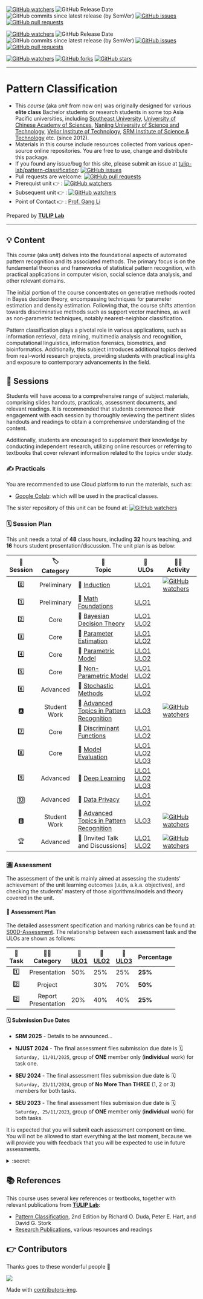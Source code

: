 [![GitHub watchers](https://img.shields.io/badge/tulip--lab-Pattern--Classification-brightgreen?style=plastic)](https://github.com/tulip-lab/pattern-classification)
![GitHub Release Date](https://img.shields.io/github/release-date/tulip-lab/pattern-classification)
![GitHub commits since latest release (by SemVer)](https://img.shields.io/github/commits-since/tulip-lab/pattern-classification/latest)
[![GitHub issues](https://img.shields.io/github/issues/tulip-lab/pattern-classification)](https://github.com/tulip-lab/pattern-classification/issues)
[![GitHub pull requests](https://img.shields.io/github/issues-pr/tulip-lab/pattern-classification)](https://github.com/tulip-lab/pattern-classification/pulls) 

[![GitHub watchers](https://img.shields.io/badge/tulip--lab-FLIP01-brightgreen?style=plastic)](https://github.com/tulip-lab/flip01)
![GitHub Release Date](https://img.shields.io/github/release-date/tulip-lab/flip01)
![GitHub commits since latest release (by SemVer)](https://img.shields.io/github/commits-since/tulip-lab/flip01/latest)
[![GitHub issues](https://img.shields.io/github/issues/tulip-lab/flip01)](https://github.com/tulip-lab/flip01/issues)
[![GitHub pull requests](https://img.shields.io/github/issues-pr/tulip-lab/flip01)](https://github.com/tulip-lab/flip01/pulls) 


[![GitHub watchers](https://img.shields.io/github/watchers/tulip-lab/pattern.svg?style=social&label=Watch)](https://GitHub.com/tulip-lab/pattern/watchers/)
[![GitHub forks](https://img.shields.io/github/forks/tulip-lab/pattern.svg?style=social&label=Fork)](https://GitHub.com/tulip-lab/pattern/network/)
[![GitHub stars](https://img.shields.io/github/stars/tulip-lab/pattern.svg?style=social&label=Star)](https://GitHub.com/tulip-lab/pattern/stargazers/)

----

# Pattern Classification

- This *course* (aka *unit* from now on) was originally designed for various **elite class** Bachelor students or research students in some top Asia Pacific universities, including [Southeast University](http://www.seu.edu.cn), [University of Chinese Academy of Sciences](http://www.ucas.edu.cn), [Nanjing University of Science and Technology](http://www.njust.edu.cn), [Vellor Institute of Technology](http://www.vit.ac.in), [SRM Institute of Science & Technology](https://www.srmist.edu.in/) etc. (since 2012).
- Materials in this course include resources collected from various open-source online repositories. You are free to use, change and distribute this package. 
- If you found any issue/bug for this site, please submit an issue at [tulip-lab/pattern-classification](https://github.com/tulip-lab/pattern-classification/issues): [![GitHub issues](https://img.shields.io/github/issues/tulip-lab/pattern-classification)](https://github.com/tulip-lab/pattern-classification/issues)
- Pull requests are welcome: [![GitHub pull requests](https://img.shields.io/github/issues-pr/tulip-lab/pattern-classification)](https://github.com/tulip-lab/pattern-classification/pulls) 
- Prerequist unit :point_right: : [![GitHub watchers](https://img.shields.io/badge/tulip--lab-Math--Foundations-brightgreen?style=plastic)](https://github.com/tulip-lab/math-foundation-for-data-scientists) 
- Subsequent unit :point_right: : [![GitHub watchers](https://img.shields.io/badge/tulip--lab-Statistical--Machine--Learning-brightgreen?style=plastic)](https://github.com/tulip-lab/statistical-machine-learning) 
- Point of Contact :point_right: : [Prof. Gang Li](https://github.com/tuliplab)

Prepared by **[TULIP Lab](https://www.tulip.org.au/members)**

---

## :bulb: Content

This *course* (aka *unit*) delves into the foundational aspects of automated pattern recognition and its associated methods. The primary focus is on the fundamental theories and frameworks of statistical pattern recognition, with practical applications in computer vision, social science data analysis, and other relevant domains.

The initial portion of the course concentrates on generative methods rooted in Bayes decision theory, encompassing techniques for parameter estimation and density estimation. Following that, the course shifts attention towards discriminative methods such as support vector machines, as well as non-parametric techniques, notably nearest-neighbor classification.

Pattern classification plays a pivotal role in various applications, such as information retrieval, data mining, multimedia analysis and recognition, computational linguistics, information forensics, biometrics, and bioinformatics. Additionally, this subject introduces additional topics derived from real-world research projects, providing students with practical insights and exposure to contemporary advancements in the field.



## :ledger: Sessions

Students will have access to a comprehensive range of subject materials, comprising slides handouts, practicals, assessment documents, and relevant readings. It is recommended that students commence their engagement with each session by thoroughly reviewing the pertinent slides handouts and readings to obtain a comprehensive understanding of the content. 

Additionally, students are encouraged to supplement their knowledge by conducting independent research, utilizing online resources or referring to textbooks that cover relevant information related to the topics under study.

### :writing_hand: Practicals

You are recommended to use Cloud platform to run the materials, such as:

- [Google Colab](http://colab.research.google.com): which will be used in the practical classes.

The sister repository of this unit can be found at: 
[![GitHub watchers](https://img.shields.io/badge/tulip--lab-FLIP01-brightgreen?style=plastic)](https://github.com/tulip-lab/flip01) 


### :spiral_calendar: Session Plan

This unit needs a total of **48** class hours, including **32** hours teaching, and **16** hours student presentation/discussion. The unit plan is as below:



| :microscope: <br> Session  |  :label: <br> Category  | :ledger: <br> Topic |  :dart: <br> ULOs  |  :man_teacher: <br> Activity |  
| :----: |  :---: | ------|-------| ----- |  
| :zero: | Preliminary | :book: [Induction](S00-Induction/README.md) | [ULO1](S00-Induction/S00C-Logistics.md#ULO1) | [![GitHub watchers](https://img.shields.io/badge/PR-Learning--Activity-yellow)](S00-Induction/S00D-Assessment.md#Activity-0) |  
| :one: | Preliminary | :book: [Math Foundations](S01-Foundations/README.md) | [ULO1](S00-Induction/S00C-Logistics.md#ULO1) |  |  
| :two: | Core | :book: [Bayesian Decision Theory](S02-DecisionTheory/README.md) | [ULO1](S00-Induction/S00C-Logistics.md#ULO1) [ULO2](S00-Induction/S00C-Logistics.md#ULO2) |   |  
| :three: | Core | :book: [Parameter Estimation](S03-ParameterEstimation/README.md) | [ULO1](S00-Induction/S00C-Logistics.md#ULO1) [ULO2](S00-Induction/S00C-Logistics.md#ULO2) |    | 
| :four: | Core | :book: [Parametric Model](S04-ParametricModels/README.md) | [ULO1](S00-Induction/S00C-Logistics.md#ULO1) [ULO2](S00-Induction/S00C-Logistics.md#ULO2) |   | 
| :five: | Core | :book: [Non-Parametric Model](S05-NonParametricMethods/README.md) | [ULO1](S00-Induction/S00C-Logistics.md#ULO1) [ULO2](S00-Induction/S00C-Logistics.md#ULO2) |   | 
| :six: | Advanced | :book: [Stochastic Methods](S06-StochasticMethods/README.md) | [ULO1](S00-Induction/S00C-Logistics.md#ULO1) [ULO2](S00-Induction/S00C-Logistics.md#ULO2)  |   |  
| :a: | Student Work | :book: [Advanced Topics in Pattern Recognition](S00-Induction/S00D-Assessment.md#task-one---advanced-topic-presentation-25) | [ULO3](S00-Induction/S00C-Logistics.md#ULO3)  |  [![GitHub watchers](https://img.shields.io/badge/PR-Learning--Activity-yellow)](S00-Induction/S00D-Assessment.md#Activity-A) | 
| :seven: | Core | :book: [Discriminant Functions](S07-DiscriminantFunctions/README.md) |[ULO1](S00-Induction/S00C-Logistics.md#ULO1) [ULO2](S00-Induction/S00C-Logistics.md#ULO2) |   |  
| :eight: | Core | :book: [Model Evaluation](S08-ModelEvaluation/README.md) | [ULO1](S00-Induction/S00C-Logistics.md#ULO1) [ULO2](S00-Induction/S00C-Logistics.md#ULO2) [ULO3](S00-Induction/S00C-Logistics.md#ULO3)   |   |  
| :nine: | Advanced | :book: [Deep Learning](S09-DeepLearning/README.md) | [ULO1](S00-Induction/S00C-Logistics.md#ULO1) [ULO2](S00-Induction/S00C-Logistics.md#ULO2) [ULO3](S00-Induction/S00C-Logistics.md#ULO3) |   |  
| :keycap_ten: | Advanced | :book: [Data Privacy](S10-Privacy/README.md) | [ULO1](S00-Induction/S00C-Logistics.md#ULO1) [ULO2](S00-Induction/S00C-Logistics.md#ULO2)   |   |  
| :b: | Student Work | :book: [Advanced Topics in Pattern Recognition](S00-Induction/S00D-Assessment.md#task-one---advanced-topic-presentation-25)  |  [ULO3](S00-Induction/S00C-Logistics.md#ULO3) |  [![GitHub watchers](https://img.shields.io/badge/PR-Learning--Activity-yellow)](S00-Induction/S00D-Assessment.md#Activity-B) | 
| :trophy: | Advanced | :book: [Invited Talk and Discussions] | [ULO1](S00-Induction/S00C-Logistics.md#ULO1) [ULO2](S00-Induction/S00C-Logistics.md#ULO2) |  [![GitHub watchers](https://img.shields.io/badge/PR-Learning--Activity-yellow)](S00-Induction/S00D-Assessment.md#Activity-C)  | 


### :u6e80: Assessment

The assessment of the unit is mainly aimed at assessing the students' achievement of the unit learning outcomes (`ULOs`, a.k.a. objectives), and checking the students' mastery of those algorithms/models and theory covered in the unit.

#### :book: Assessment Plan

The detailed assessment specification and marking rubrics can be found at:
[S00D-Assessment](S00-Induction/S00D-Assessment.md). The relationship between each assessment task and the ULOs are shown as follows:

| :microscope: <br> Task  |   :man_teacher: <br> Category |  :dart: <br> [ULO1](S00-Induction/S00C-Logistics.md#ULO1)  | :dart: <br> [ULO2](S00-Induction/S00C-Logistics.md#ULO2) |  :dart: <br> [ULO3](S00-Induction/S00C-Logistics.md#ULO3)  |  Percentage | 
| :----: |  :---: | ------|-------| ----- |  ----- |  
| :one: | Presentation | 50%| 25%  |   25%  | **25%** |  
| :two: | Project |  | 30%  |   70%  |  **50%** |
| :two: | Report <br> Presentation | 20%| 40%  |  40%  |  **25%** |


#### :spiral_calendar: Submission Due Dates

- **SRM 2025** - Details to be announced...


- **NJUST 2024** - The final assessment files submission due date is :spiral_calendar: `Saturday, 11/01/2025`, group of **ONE** member only (**individual** work) for task one.


- **SEU 2024** - The final assessment files submission due date is :spiral_calendar: `Saturday, 23/11/2024`, group of **No More Than THREE** (1, 2 or 3) members  for both tasks.

- **SEU 2023** - The final assessment files submission due date is :spiral_calendar: `Saturday, 25/11/2023`, group of **ONE** member only (**individual** work) for both tasks.

It is expected that you will submit each assessment component on time. You will not be allowed to start everything at the last moment, because we will provide you with feedback that you will be expected to use in future assessments.


<details><summary> :secret: </summary>

>If you find that you are having trouble meeting your deadlines, contact the [Unit Chair](S00-Induction/S00B-Team.md). 
</details>


## :books: References

This course uses several key references or textbooks, together with relevant publications from **[TULIP Lab](https://www.tulip.academy/members)**:

- [Pattern Classification](https://www.academia.edu/33044855/Pattern_Classiflcation_2nd_ed_), 2nd Edition by Richard O. Duda, Peter E. Hart, and David G. Stork
- [Research Publications](https://www.tulip.academy/publication), various resources and readings

## :point_right: Contributors 

Thanks goes to these wonderful people :tulip:  


<a href="https://github.com/tulip-lab/FLIP01/graphs/contributors">
  <img src="https://contrib.rocks/image?repo=tulip-lab/FLIP01" />
</a>


Made with [contributors-img](https://contrib.rocks).
